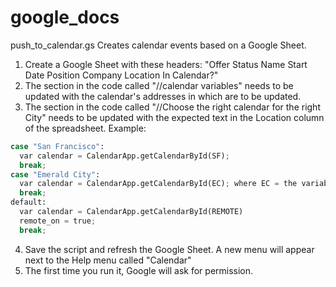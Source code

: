 # google_docs
push_to_calendar.gs
Creates calendar events based on a Google Sheet.
1. Create a Google Sheet with these headers: "Offer Status	Name	Start Date	Position	Company	Location	In Calendar?"
2. The section in the code called "//calendar variables" needs to be updated with the calendar's addresses in which are to be updated.
3. The section in the code called "//Choose the right calendar for the right City" needs to be updated with the expected text in the Location column of the spreadsheet. Example:
```python
case "San Francisco":
  var calendar = CalendarApp.getCalendarById(SF);
  break;
case "Emerald City":
  var calendar = CalendarApp.getCalendarById(EC); where EC = the variable in "//calendar variables" that corresponds to the Emerald City calendar
  break;
default:
  var calendar = CalendarApp.getCalendarById(REMOTE)
  remote_on = true;
  break;
```
4. Save the script and refresh the Google Sheet.  A new menu will appear next to the Help menu called "Calendar"
5. The first time you run it, Google will ask for permission.
